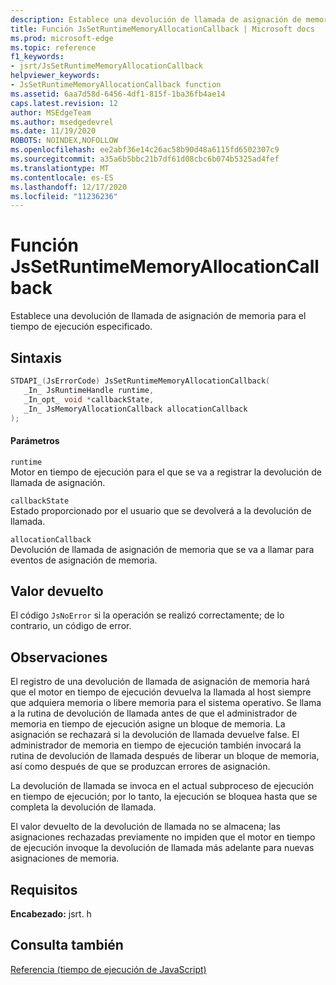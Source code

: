 ```yaml
---
description: Establece una devolución de llamada de asignación de memoria para el tiempo de ejecución especificado.
title: Función JsSetRuntimeMemoryAllocationCallback | Microsoft docs
ms.prod: microsoft-edge
ms.topic: reference
f1_keywords:
- jsrt/JsSetRuntimeMemoryAllocationCallback
helpviewer_keywords:
- JsSetRuntimeMemoryAllocationCallback function
ms.assetid: 6aa7d58d-6456-4df1-815f-1ba36fb4ae14
caps.latest.revision: 12
author: MSEdgeTeam
ms.author: msedgedevrel
ms.date: 11/19/2020
ROBOTS: NOINDEX,NOFOLLOW
ms.openlocfilehash: ee2abf36e14c26ac58b90d48a6115fd6502307c9
ms.sourcegitcommit: a35a6b5bbc21b7df61d08cbc6b074b5325ad4fef
ms.translationtype: MT
ms.contentlocale: es-ES
ms.lasthandoff: 12/17/2020
ms.locfileid: "11236236"
---
```

# Función JsSetRuntimeMemoryAllocationCallback

Establece una devolución de llamada de asignación de memoria para el tiempo de ejecución especificado.  
  
## Sintaxis  
  
```cpp  
STDAPI_(JsErrorCode) JsSetRuntimeMemoryAllocationCallback(  
   _In_ JsRuntimeHandle runtime,  
   _In_opt_ void *callbackState,  
   _In_ JsMemoryAllocationCallback allocationCallback  
);  
```  
  
#### Parámetros  
 `runtime`  
 Motor en tiempo de ejecución para el que se va a registrar la devolución de llamada de asignación.  
  
 `callbackState`  
 Estado proporcionado por el usuario que se devolverá a la devolución de llamada.  
  
 `allocationCallback`  
 Devolución de llamada de asignación de memoria que se va a llamar para eventos de asignación de memoria.  
  
## Valor devuelto  
 El código `JsNoError` si la operación se realizó correctamente; de lo contrario, un código de error.  
  
## Observaciones  
 El registro de una devolución de llamada de asignación de memoria hará que el motor en tiempo de ejecución devuelva la llamada al host siempre que adquiera memoria o libere memoria para el sistema operativo. Se llama a la rutina de devolución de llamada antes de que el administrador de memoria en tiempo de ejecución asigne un bloque de memoria. La asignación se rechazará si la devolución de llamada devuelve false. El administrador de memoria en tiempo de ejecución también invocará la rutina de devolución de llamada después de liberar un bloque de memoria, así como después de que se produzcan errores de asignación.  
  
 La devolución de llamada se invoca en el actual subproceso de ejecución en tiempo de ejecución; por lo tanto, la ejecución se bloquea hasta que se completa la devolución de llamada.  
  
 El valor devuelto de la devolución de llamada no se almacena; las asignaciones rechazadas previamente no impiden que el motor en tiempo de ejecución invoque la devolución de llamada más adelante para nuevas asignaciones de memoria.  
  
## Requisitos  
 **Encabezado:** jsrt. h  
  
## Consulta también  
 [Referencia (tiempo de ejecución de JavaScript)](../chakra-hosting/reference-javascript-runtime.md)
